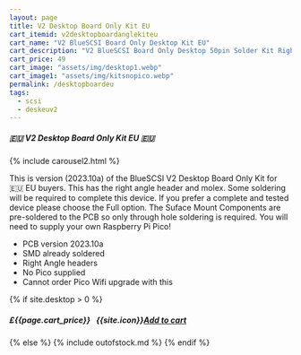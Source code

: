 ```yaml
---
layout: page
title: V2 Desktop Board Only Kit EU
cart_itemid: v2desktopboardanglekiteu
cart_name: "V2 BlueSCSI Board Only Desktop Kit EU"
cart_description: "V2 BlueSCSI Board Only Desktop 50pin Solder Kit Right Angle - NO Pico"
cart_price: 49
cart_image: "assets/img/desktop1.webp"
cart_image1: "assets/img/kitsnopico.webp"
permalink: /desktopboardeu
tags: 
  - scsi
  - deskeuv2
---
```


##### 🇪🇺 V2 Desktop Board Only Kit EU 🇪🇺

{% include carousel2.html %}

This is version (2023.10a) of the BlueSCSI V2 Desktop Board Only Kit for 🇪🇺 EU buyers. This has the right angle header and molex. Some soldering will be required to complete this device. If you prefer a complete and tested device please choose the Full option. The Suface Mount Components are pre-soldered to the PCB so only through hole soldering is required. You will need to supply your own Raspberry Pi Pico!

* PCB version 2023.10a
* SMD already soldered
* Right Angle headers
* No Pico supplied
* Cannot order Pico Wifi upgrade with this

{% if site.desktop > 0 %}
##### £{{page.cart_price}} &nbsp; {{site.icon}}[Add to cart](/cart#{{page.cart_itemid}})
{% else %}
{% include outofstock.md %}
{% endif %}